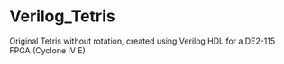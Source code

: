 # Verilog_Tetris
Original Tetris without rotation, created using Verilog HDL for a DE2-115 FPGA (Cyclone IV E)
